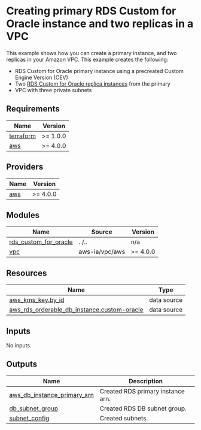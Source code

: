 <!-- BEGIN_TF_DOCS -->
# Creating primary RDS Custom for Oracle instance and two replicas in a VPC

This example shows how you can create a primary instance, and two replicas in your Amazon VPC. This example creates the following:

* RDS Custom for Oracle primary instance using a precreated Custom Engine Version (CEV)
* Two [RDS Custom for Oracle replica instances](https://docs.aws.amazon.com/AmazonRDS/latest/UserGuide/custom-rr.html) from the primary
* VPC with three private subnets

## Requirements

| Name | Version |
|------|---------|
| <a name="requirement_terraform"></a> [terraform](#requirement\_terraform) | >= 1.0.0 |
| <a name="requirement_aws"></a> [aws](#requirement\_aws) | >= 4.0.0 |

## Providers

| Name | Version |
|------|---------|
| <a name="provider_aws"></a> [aws](#provider\_aws) | >= 4.0.0 |

## Modules

| Name | Source | Version |
|------|--------|---------|
| <a name="module_rds_custom_for_oracle"></a> [rds\_custom\_for\_oracle](#module\_rds\_custom\_for\_oracle) | ../.. | n/a |
| <a name="module_vpc"></a> [vpc](#module\_vpc) | aws-ia/vpc/aws | >= 4.0.0 |

## Resources

| Name | Type |
|------|------|
| [aws_kms_key.by_id](https://registry.terraform.io/providers/hashicorp/aws/latest/docs/data-sources/kms_key) | data source |
| [aws_rds_orderable_db_instance.custom-oracle](https://registry.terraform.io/providers/hashicorp/aws/latest/docs/data-sources/rds_orderable_db_instance) | data source |

## Inputs

No inputs.

## Outputs

| Name | Description |
|------|-------------|
| <a name="output_aws_db_instance_primary_arn"></a> [aws\_db\_instance\_primary\_arn](#output\_aws\_db\_instance\_primary\_arn) | Created RDS primary instance arn. |
| <a name="output_db_subnet_group"></a> [db\_subnet\_group](#output\_db\_subnet\_group) | Created RDS DB subnet group. |
| <a name="output_subnet_config"></a> [subnet\_config](#output\_subnet\_config) | Created subnets. |
<!-- END_TF_DOCS -->